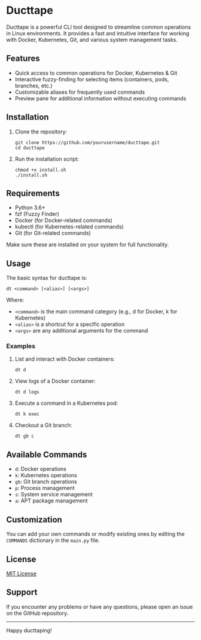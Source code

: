 # Ducttape

Ducttape is a powerful CLI tool designed to streamline common operations in Linux environments. It provides a fast and intuitive interface for working with Docker, Kubernetes, Git, and various system management tasks.

## Features

- Quick access to common operations for Docker, Kubernetes & Git
- Interactive fuzzy-finding for selecting items (containers, pods, branches, etc.)
- Customizable aliases for frequently used commands
- Preview pane for additional information without executing commands

## Installation

1. Clone the repository:
   ```
   git clone https://github.com/yourusername/ducttape.git
   cd ducttape
   ```

2. Run the installation script:
   ```
   chmod +x install.sh
   ./install.sh
   ```

## Requirements

- Python 3.6+
- fzf (Fuzzy Finder)
- Docker (for Docker-related commands)
- kubectl (for Kubernetes-related commands)
- Git (for Git-related commands)

Make sure these are installed on your system for full functionality.

## Usage

The basic syntax for ducttape is:

```
dt <command> [<alias>] [<args>]
```

Where:
- `<command>` is the main command category (e.g., d for Docker, k for Kubernetes)
- `<alias>` is a shortcut for a specific operation
- `<args>` are any additional arguments for the command

### Examples

1. List and interact with Docker containers:
   ```
   dt d
   ```

2. View logs of a Docker container:
   ```
   dt d logs
   ```

3. Execute a command in a Kubernetes pod:
   ```
   dt k exec
   ```

4. Checkout a Git branch:
   ```
   dt gb c
   ```

## Available Commands

- `d`: Docker operations
- `k`: Kubernetes operations
- `gb`: Git branch operations
- `p`: Process management
- `s`: System service management
- `a`: APT package management

## Customization

You can add your own commands or modify existing ones by editing the `COMMANDS` dictionary in the `main.py` file.

## License

[MIT License](LICENSE)

## Support

If you encounter any problems or have any questions, please open an issue on the GitHub repository.

---

Happy ducttaping!